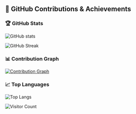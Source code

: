 ## 🚀 GitHub Contributions & Achievements

### 🏆 GitHub Stats
![GitHub stats](https://github-readme-stats.vercel.app/api?username=Ajay6601&show_icons=true&count_private=true&include_all_commits=true&theme=radical)

![GitHub Streak](https://streak-stats.demolab.com/?user=Ajay6601&theme=radical&hide_border=true)


### 📊 Contribution Graph
[![Contribution Graph](https://github-readme-activity-graph.vercel.app/graph?username=Ajay6601&theme=react-dark)](https://github.com/Ajay6601)


### 📈 Top Languages
![Top Langs](https://github-readme-stats.vercel.app/api/top-langs/?username=Ajay6601&layout=compact&theme=radical)


![Visitor Count](https://komarev.com/ghpvc/?username=Ajay6601&color=blue)


